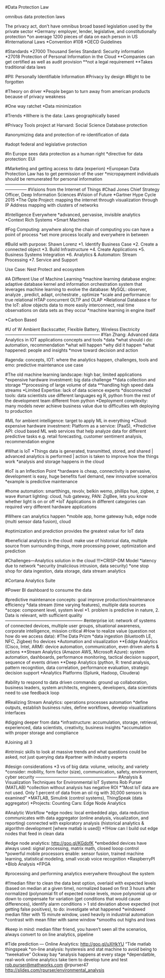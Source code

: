 #Data Protection Law

omnibus data protection laws


The privacy act, don’t have omnibus broad based legislation used by the private sector
*Germany: employer, lender, legislative, and constitutionally protection
*on average 1200 pieces of data on each person in US
#International Laws
*Convention #108
*OECD Guidelines

#Standards
*27000 Thousand Series Standard: Security information
*27018 Protection of Personal Information in the Cloud
**Companies can get certified as well as audit provision
**not a legal requirement
**Takes traditional data laws

#PII: Personally Identifiable Information
#Privacy by design
#Right to be forgotten

#Theory on driver
*People began to turn away from american products because of privacy weakness

#One way ratchet
*Data minimization

#Trends
*Where is the data: Laws geographically based

#Privacy Tools project at Harvard: Social Science Database protection

#anonymizing data and protection of re-identification of data

#adopt federal and legislative protection

#In Europe sees data protection as a human right
*directive for data protection: EUI

#Marketing and getting access to data (experion)
*European Data Protection Law has to get permission of the user
*micropayment individuals should be remunerated for personal information
—————————————————————————————————————————
#Visions from the Internet of Things
#Chad Jones Chief Strategy Officer, Deep Information Sciences
#Vision of Future
*Gartner Hype Cycle 2015
*The Opte Project: mapping the internet through visualization through IP Address mapping with clusters of networks

#Intelligence Everywhere
*advanced, pervasise, invisible analytics
*Context Rich Systems
*Smart Machines

#Fog Computing: anywhere along the chain of computing you can have a point of process
*set more process locally and everywhere in between

#Build with purpose: Shawn Lorenz
*1. Identify Business Case
*2. Create a connected object
*3. Build Infrastructure
*4. Create Applications
*5. Business Systems Integration
*6. Analytics & Automaton: Stream Processing
*7. Service and Support

Use Case: Nest Protect and ecosystem 

#A Different Use of Machine Learning
*machine learning database engine: adaptive database kernel and information orchestration system that leverages machine learning to evolve the database: MySQL: observer, analyze , predict, adapt, orchestrate , optimize
*scale and performance: true relational HTAP concurrent OLTP and OLAP 
*Relational Database e for the IoT: allow objects data to more easily interconnect, real time observations on data sets as they occur
*machine learning in engine itself

*Carbon Based

#U of W Ambient Backscatter, Flexible Battery, Wireless Electricity
——————————————————————
#Yan Zhang: Advanced data Analytics in IOT applications concepts and tools
*data 
*what should i do: automation, recommendation
*what will happen 
*why did it happen
*what happened: people and insights
*move toward decision and action

#agenda: concepts, IOT: where the analytics happen, challenges, tools and emo: predictive maintenance use case

#The old machine learning landscape: high bar, limited applications
*expensive hardware investment: big data challenge
**data collection and storage
**processing of large volume of data
**handling high speed data streams
*Limited Expertise: lack of data science experts
*disconnected tools: data scientists use different languages eg R, python from the rest of the development team different from python
*Deployment complexity: many models never achieve business value due to difficulties wth deploying to production

#ML for ambient intelligence: target to apply ML in everything
*Cloud: expensive hardware investment: Platform as a service: (PaaS), 
*Predictive API: cloud based ML web services that help analyze data for different predictive tasks e.g. retail forecasting, customer sentiment analysis, recommendation engine

#What is IoT
*Things data is generated, transmitted, stored, and shared | advanced analytics is performed | action is taken to improve how the things work
*analysis and storage happens in the cloud

#IoT is an Inflection Point
*hardware is cheap, connectivity is pervasive, development is easy, huge benefits fuel demand, new innovative scenarios
*example is predictive maintenance

#home automation: smartthings, revolv, belkin wemo, phillips hue, zigbee, z wave
#smart lighting: cloud, hub gateway, PAN: ZigBee, lets you know whether light is on or off
*IoT Applications in different categories can required very different hardware applications

#Where can analytics happen
*mobile app, home gateway hub, edge node (multi sensor data fusion), cloud

#optimization and prediction provides the greatest value for IoT data

#beneficial analytics in the cloud: make use of historical data, multiple source from surrounding things, more processing power, optimization and prediction

#Challenges—Analytics solution in the cloud
!!!*CRISP-DM Model
*latency due to network
*security (maliciious intrusion, data security)
*one stop shop for data ingestion, data storage, data stream analytics

#Cortana Analytics Suite

#Power BI dashboard to consume the data

#predictive maintenance concepts: goal improve production/maintenance efficiency
*data stream (time varying features), multiple data sources
*scope: component level, system level
*1. problem is predictive in nature, 2. Data is relevant, with sufficient quality
——————————————————
#enterprise iot: network of systems of connected devices, multiple user groups, situational awareness, corporate intelligence, mission critical
#How to realize value (question not how do we access data):
#The Data Prizm
*data ingestion (bluetooth LE, NFC, Zigbee) fro devices
*Automation and visualization
**Eddge Analytics (Cisco, Intel, ARM): device automation, communication, even driven alerts & actions
**Stream Analytics (Amazon AWS, Microsoft Azure): system automation, dashboards, performance monitoring, tactical decision support, sequence of events driven
**Deep Analytics (python, R: trend analysis, pattern recognition, data correlation, performance evaluation, strategic decision support
*Analytics Platforms (Splunk, Hadoop, Cloudera)

#ability to respond to data driven commands: ground up collaboration, business leaders, system architects, engineers, developers, data scientists
need to use feedback loop

#Realizing Stream Analytics: operations processes automation
*define outputs, establish business rules, define workflows, develop visualizations interfaces

#digging deeper from data
*infrastructure: accumulation, storage, retrieval, experienced, data scientists, creativity, business insights
*accumulation with proper storage and compliance

#Joining all 3

#intrinsic skills to look at massive trends and what questions could be asked, not just querying data
#partner with industry experts

#design considerations
*3 vs of big data: volume, velocity, and variety
*consider: mobility, form factor (size), communication, safety, environment, cyber security
———————————————————
#Analysis & Visualization Techniques for Environmental IoT Systems Rob Purser (MATLAB)
*collection without analysis has negative ROI
*”Most IoT data are not used.  Only 1 percent of data from an oil rig with 30,000 sensors is examined”
*MATLAB, Simulink (control systems), ThingSpeak (data aggregator)
*Projects: Counting Cars: Edge Node Analytics

#Analytic Workflow
*edge nodes: local embedded algo, data reduction communicates with data aggregator (online analysis, visualization, and reporting) connected with exploratory analysis (historical analytics & algorithm development [where matlab is used])
*!!How can I build out edge nodes that feed in clean data

#edge node analytics: http://goo.gl/KGdofK
*embedded devices have always used: signal processing, matrix math, closed looop control
*powerful mobile processors enable: sensor fusion, trained machine learning, statistical modeling, small vocab voice recognition
*RaspberryPI
*Blob Analysis
*FPGA

#processing and performing analytics everywhere throughout the system

#!!median filter to clean the data best option, overlaid with expected levels (based on median at a given time), normalized based on first 3 hours after normalized (polynomial fit of expected noise levels, move polynomial up or down to compensate for variation (get conditions that would cause differences), identify alarm conditions > 1 std deviation above expected (not getting false positives), to do: investigate what happened
*windowed median filter with 15 minute window, used heavily in industrial automation
*contrast with mean filter with same window
*smooths out highs and lows

#keep in mind: median filter friend, you haven’t seen all the scenarios, always convert to on line analytics, pipeline

#Tide prediction — Online Analytics: http://goo.gl/uXHkYU “Tide matlab thingspeak
*on-line analysis: hysteresis and stat machine to avoid being to “tweekative” Ockway bay
*analysis happens at every stage
*dependatble, real-work online analytics take tiem to develop tune and test
rob.purser@mathworks.com @rpurser47
http://slides.com/rpurser/environmental_analysis





